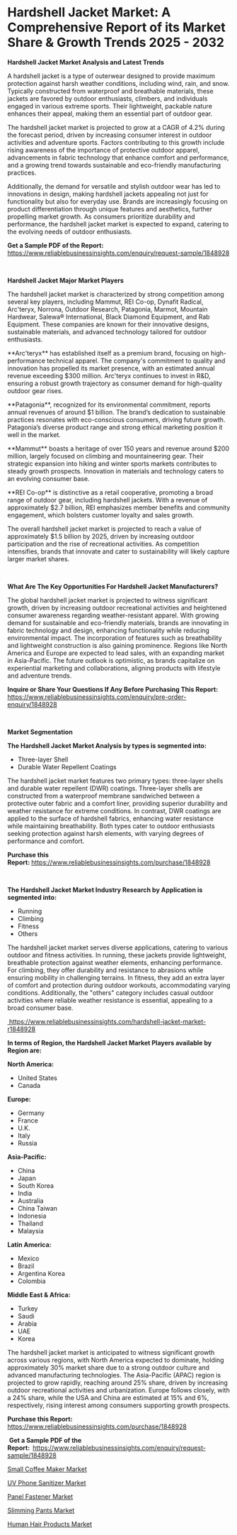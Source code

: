 <p><h1>Hardshell Jacket Market: A Comprehensive Report of its Market Share & Growth Trends 2025 - 2032</h1></p><p><strong>Hardshell Jacket Market Analysis and Latest Trends</strong></p>
<p><p>A hardshell jacket is a type of outerwear designed to provide maximum protection against harsh weather conditions, including wind, rain, and snow. Typically constructed from waterproof and breathable materials, these jackets are favored by outdoor enthusiasts, climbers, and individuals engaged in various extreme sports. Their lightweight, packable nature enhances their appeal, making them an essential part of outdoor gear.</p><p>The hardshell jacket market is projected to grow at a CAGR of 4.2% during the forecast period, driven by increasing consumer interest in outdoor activities and adventure sports. Factors contributing to this growth include rising awareness of the importance of protective outdoor apparel, advancements in fabric technology that enhance comfort and performance, and a growing trend towards sustainable and eco-friendly manufacturing practices.</p><p>Additionally, the demand for versatile and stylish outdoor wear has led to innovations in design, making hardshell jackets appealing not just for functionality but also for everyday use. Brands are increasingly focusing on product differentiation through unique features and aesthetics, further propelling market growth. As consumers prioritize durability and performance, the hardshell jacket market is expected to expand, catering to the evolving needs of outdoor enthusiasts.</p></p>
<p><strong>Get a Sample PDF of the Report:&nbsp;</strong> <a href="https://www.reliablebusinessinsights.com/enquiry/request-sample/1848928?utm_campaign=84&utm_medium=2&utm_source=Github&utm_content=ia&utm_term=08022025&utm_id=hardshell-jacket">https://www.reliablebusinessinsights.com/enquiry/request-sample/1848928</a></p>
<p>&nbsp;</p>
<p><strong>Hardshell Jacket Major Market Players</strong></p>
<p><p>The hardshell jacket market is characterized by strong competition among several key players, including Mammut, REI Co-op, Dynafit Radical, Arc'teryx, Norrona, Outdoor Research, Patagonia, Marmot, Mountain Hardwear, Salewa® International, Black Diamond Equipment, and Rab Equipment. These companies are known for their innovative designs, sustainable materials, and advanced technology tailored for outdoor enthusiasts.</p><p>**Arc'teryx** has established itself as a premium brand, focusing on high-performance technical apparel. The company's commitment to quality and innovation has propelled its market presence, with an estimated annual revenue exceeding $300 million. Arc'teryx continues to invest in R&D, ensuring a robust growth trajectory as consumer demand for high-quality outdoor gear rises.</p><p>**Patagonia**, recognized for its environmental commitment, reports annual revenues of around $1 billion. The brand’s dedication to sustainable practices resonates with eco-conscious consumers, driving future growth. Patagonia’s diverse product range and strong ethical marketing position it well in the market.</p><p>**Mammut** boasts a heritage of over 150 years and revenue around $200 million, largely focused on climbing and mountaineering gear. Their strategic expansion into hiking and winter sports markets contributes to steady growth prospects. Innovation in materials and technology caters to an evolving consumer base.</p><p>**REI Co-op** is distinctive as a retail cooperative, promoting a broad range of outdoor gear, including hardshell jackets. With a revenue of approximately $2.7 billion, REI emphasizes member benefits and community engagement, which bolsters customer loyalty and sales growth.</p><p>The overall hardshell jacket market is projected to reach a value of approximately $1.5 billion by 2025, driven by increasing outdoor participation and the rise of recreational activities. As competition intensifies, brands that innovate and cater to sustainability will likely capture larger market shares.</p></p>
<p>&nbsp;</p>
<p><strong>What Are The Key Opportunities For Hardshell Jacket Manufacturers?</strong></p>
<p><p>The global hardshell jacket market is projected to witness significant growth, driven by increasing outdoor recreational activities and heightened consumer awareness regarding weather-resistant apparel. With growing demand for sustainable and eco-friendly materials, brands are innovating in fabric technology and design, enhancing functionality while reducing environmental impact. The incorporation of features such as breathability and lightweight construction is also gaining prominence. Regions like North America and Europe are expected to lead sales, with an expanding market in Asia-Pacific. The future outlook is optimistic, as brands capitalize on experiential marketing and collaborations, aligning products with lifestyle and adventure trends.</p></p>
<p><strong>Inquire or Share Your Questions If Any Before Purchasing This Report:</strong> <a href="https://www.reliablebusinessinsights.com/enquiry/pre-order-enquiry/1848928?utm_campaign=84&utm_medium=2&utm_source=Github&utm_content=ia&utm_term=08022025&utm_id=hardshell-jacket">https://www.reliablebusinessinsights.com/enquiry/pre-order-enquiry/1848928</a></p>
<p>&nbsp;</p>
<p><strong>Market Segmentation</strong></p>
<p><strong>The Hardshell Jacket Market Analysis by types is segmented into:</strong></p>
<p><ul><li>Three-layer Shell</li><li>Durable Water Repellent Coatings</li></ul></p>
<p><p>The hardshell jacket market features two primary types: three-layer shells and durable water repellent (DWR) coatings. Three-layer shells are constructed from a waterproof membrane sandwiched between a protective outer fabric and a comfort liner, providing superior durability and weather resistance for extreme conditions. In contrast, DWR coatings are applied to the surface of hardshell fabrics, enhancing water resistance while maintaining breathability. Both types cater to outdoor enthusiasts seeking protection against harsh elements, with varying degrees of performance and comfort.</p></p>
<p><strong>Purchase this Report:&nbsp;</strong><a href="https://www.reliablebusinessinsights.com/purchase/1848928?utm_campaign=84&utm_medium=2&utm_source=Github&utm_content=ia&utm_term=08022025&utm_id=hardshell-jacket">https://www.reliablebusinessinsights.com/purchase/1848928</a></p>
<p>&nbsp;</p>
<p><strong>The Hardshell Jacket Market Industry Research by Application is segmented into:</strong></p>
<p><ul><li>Running</li><li>Climbing</li><li>Fitness</li><li>Others</li></ul></p>
<p><p>The hardshell jacket market serves diverse applications, catering to various outdoor and fitness activities. In running, these jackets provide lightweight, breathable protection against weather elements, enhancing performance. For climbing, they offer durability and resistance to abrasions while ensuring mobility in challenging terrains. In fitness, they add an extra layer of comfort and protection during outdoor workouts, accommodating varying conditions. Additionally, the "others" category includes casual outdoor activities where reliable weather resistance is essential, appealing to a broad consumer base.</p></p>
<p><a href="https://www.reliablebusinessinsights.com/hardshell-jacket-market-r1848928?utm_campaign=84&utm_medium=2&utm_source=Github&utm_content=ia&utm_term=08022025&utm_id=hardshell-jacket">&nbsp;https://www.reliablebusinessinsights.com/hardshell-jacket-market-r1848928</a></p>
<p><strong>In terms of Region, the Hardshell Jacket Market Players available by Region are:</strong></p>
<p>
    <p> <strong> North America: </strong>
        <ul>
            <li>United States</li>
            <li>Canada</li>
        </ul>
        </p> 
    <p> <strong> Europe: </strong>
        <ul>
            <li>Germany</li>
            <li>France</li>
            <li>U.K.</li>
            <li>Italy</li>
            <li>Russia</li>
        </ul>
        </p> 
    <p> <strong> Asia-Pacific: </strong>
        <ul>
            <li>China</li>
            <li>Japan</li>
            <li>South Korea</li>
            <li>India</li>
            <li>Australia</li>
            <li>China Taiwan</li>
            <li>Indonesia</li>
            <li>Thailand</li>
            <li>Malaysia</li>
        </ul>
        </p> 
    <p> <strong> Latin America: </strong>
        <ul>
            <li>Mexico</li>
            <li>Brazil</li>
            <li>Argentina Korea</li>
            <li>Colombia</li>
        </ul>
        </p> 
    <p> <strong> Middle East & Africa: </strong>
        <ul>
            <li>Turkey</li>
            <li>Saudi</li>
            <li>Arabia</li>
            <li>UAE</li>
            <li>Korea</li>
        </ul>
    </p>
    </p>
<p><p>The hardshell jacket market is anticipated to witness significant growth across various regions, with North America expected to dominate, holding approximately 30% market share due to a strong outdoor culture and advanced manufacturing technologies. The Asia-Pacific (APAC) region is projected to grow rapidly, reaching around 25% share, driven by increasing outdoor recreational activities and urbanization. Europe follows closely, with a 24% share, while the USA and China are estimated at 15% and 6%, respectively, rising interest among consumers supporting growth prospects.</p></p>
<p><strong>Purchase this Report: </strong><a href="https://www.reliablebusinessinsights.com/purchase/1848928?utm_campaign=84&utm_medium=2&utm_source=Github&utm_content=ia&utm_term=08022025&utm_id=hardshell-jacket">https://www.reliablebusinessinsights.com/purchase/1848928</a></p>
<p>&nbsp;<strong>Get a Sample PDF of the Report:&nbsp;&nbsp;</strong><a href="https://www.reliablebusinessinsights.com/enquiry/request-sample/1848928?utm_campaign=84&utm_medium=2&utm_source=Github&utm_content=ia&utm_term=08022025&utm_id=hardshell-jacket">https://www.reliablebusinessinsights.com/enquiry/request-sample/1848928</a></p>
<p><strong></strong></p>
<p><p><a href="https://github.com/alejhahroch/Market-Research-Report-List-1/blob/main/small-coffee-maker-market.md?utm_campaign=84&utm_medium=2&utm_source=Github&utm_content=ia&utm_term=08022025&utm_id=hardshell-jacket">Small Coffee Maker Market</a></p><p><a href="https://github.com/geyangvayora/Market-Research-Report-List-1/blob/main/uv-phone-sanitizer-market.md?utm_campaign=84&utm_medium=2&utm_source=Github&utm_content=ia&utm_term=08022025&utm_id=hardshell-jacket">UV Phone Sanitizer Market</a></p><p><a href="https://github.com/zeigounjoom/Market-Research-Report-List-1/blob/main/panel-fastener-market.md?utm_campaign=84&utm_medium=2&utm_source=Github&utm_content=ia&utm_term=08022025&utm_id=hardshell-jacket">Panel Fastener Market</a></p><p><a href="https://github.com/beroxiluwaya/Market-Research-Report-List-1/blob/main/slimming-pants-market.md?utm_campaign=84&utm_medium=2&utm_source=Github&utm_content=ia&utm_term=08022025&utm_id=hardshell-jacket">Slimming Pants Market</a></p><p><a href="https://github.com/saklpelzami95/Market-Research-Report-List-1/blob/main/human-hair-products-market.md?utm_campaign=84&utm_medium=2&utm_source=Github&utm_content=ia&utm_term=08022025&utm_id=hardshell-jacket">Human Hair Products Market</a></p></p>